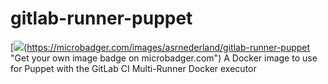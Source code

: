 # gitlab-runner-puppet
[![](https://images.microbadger.com/badges/image/asrnederland/gitlab-runner-puppet.svg)(https://microbadger.com/images/asrnederland/gitlab-runner-puppet "Get your own image badge on microbadger.com")
A Docker image to use for Puppet with the GitLab CI Multi-Runner Docker executor
